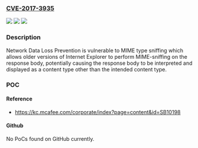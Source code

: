 ### [CVE-2017-3935](https://cve.mitre.org/cgi-bin/cvename.cgi?name=CVE-2017-3935)
![](https://img.shields.io/static/v1?label=Product&message=Network%20Data%20Loss%20Prevention&color=blue)
![](https://img.shields.io/static/v1?label=Version&message=n%2Fa&color=blue)
![](https://img.shields.io/static/v1?label=Vulnerability&message=MIME%20type%20sniffing&color=brighgreen)

### Description

Network Data Loss Prevention is vulnerable to MIME type sniffing which allows older versions of Internet Explorer to perform MIME-sniffing on the response body, potentially causing the response body to be interpreted and displayed as a content type other than the intended content type.

### POC

#### Reference
- https://kc.mcafee.com/corporate/index?page=content&id=SB10198

#### Github
No PoCs found on GitHub currently.

